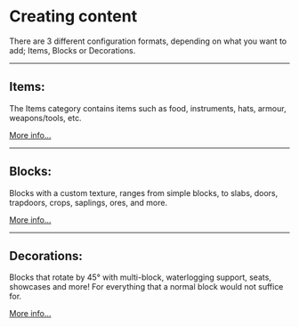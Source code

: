 # Creating content

There are 3 different configuration formats, depending on what you want to add;
Items, Blocks or Decorations.

---

## Items:

The Items category contains items such as food, instruments, hats, armour, weapons/tools, etc.

[More info...](item/items.md)

---

## Blocks:
Blocks with a custom texture, ranges from simple blocks, to slabs, doors, trapdoors, crops, saplings, ores, and more. 

[More info...](block/blocks.md)

---

## Decorations:
Blocks that rotate by 45° with multi-block, waterlogging support, seats, showcases and more!
For everything that a normal block would not suffice for.

[More info...](decoration/decorations.md)
